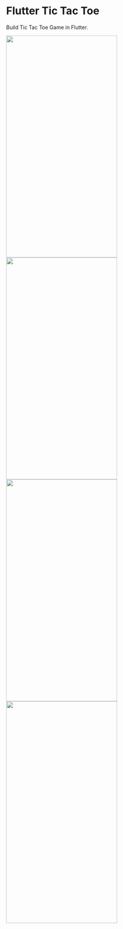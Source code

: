 # Flutter Tic Tac Toe

Build Tic Tac Toe Game in Flutter.

<img src="https://user-images.githubusercontent.com/85874575/125190997-c6cb9a00-e25d-11eb-925c-7dc2a650a735.jpg" width="300" height="600">

<img  src="https://user-images.githubusercontent.com/85874575/125191637-1495d180-e261-11eb-9215-2ad63eaac698.gif" width="300" height="600"> 

<img  src="https://user-images.githubusercontent.com/85874575/125191741-9d147200-e261-11eb-90b2-373977b963e5.gif" width="300" height="600"> 

<img  src="https://user-images.githubusercontent.com/85874575/125191756-aa316100-e261-11eb-92cc-a0d0587133d2.gif" width="300" height="600"> 
